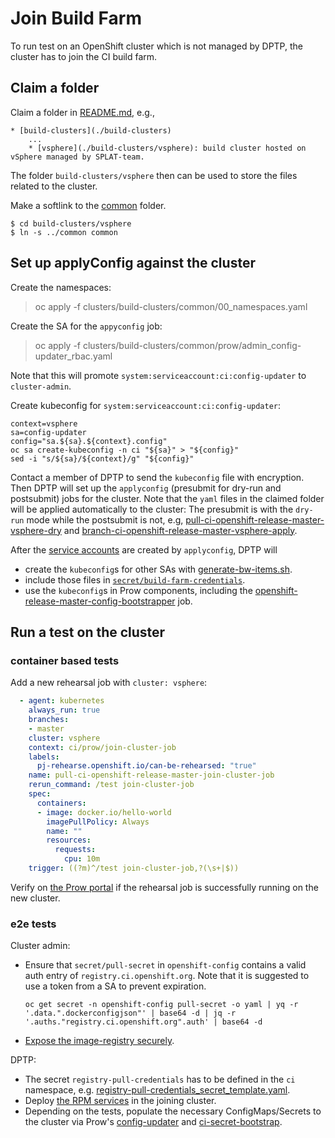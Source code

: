 # Join Build Farm

To run test on an OpenShift cluster which is not managed by DPTP, the cluster has to join the CI build farm.

## Claim a folder 

Claim a folder in [README.md](../README.md), e.g.,

```
* [build-clusters](./build-clusters)
    ...
    * [vsphere](./build-clusters/vsphere): build cluster hosted on vSphere managed by SPLAT-team.
```

The folder `build-clusters/vsphere` then can be used to store the files related to the cluster.

Make a softlink to the [common](./common)  folder.

```
$ cd build-clusters/vsphere
$ ln -s ../common common
```

## Set up applyConfig against the cluster

Create the namespaces:

> oc apply -f clusters/build-clusters/common/00_namespaces.yaml

Create the SA for the `appyconfig` job:

> oc apply -f clusters/build-clusters/common/prow/admin_config-updater_rbac.yaml

Note that this will promote `system:serviceaccount:ci:config-updater` to `cluster-admin`.

Create kubeconfig for `system:serviceaccount:ci:config-updater`:

```
context=vsphere
sa=config-updater
config="sa.${sa}.${context}.config"
oc sa create-kubeconfig -n ci "${sa}" > "${config}"
sed -i "s/${sa}/${context}/g" "${config}"
```

Contact a member of DPTP to send the `kubeconfig` file with encryption. Then DPTP will set up the `applyconfig` (presubmit for dry-run and postsubmit) jobs for the cluster. Note that the `yaml` files in the claimed folder will be applied automatically to the cluster: The presubmit is with the `dry-run` mode while the postsubmit is not, e.g, [pull-ci-openshift-release-master-vsphere-dry](https://github.com/openshift/release/blob/d3e0f9b333f74537376a8978d958b33b8b081733/ci-operator/jobs/openshift/release/openshift-release-master-presubmits.yaml#L778) and [branch-ci-openshift-release-master-vsphere-apply](https://github.com/openshift/release/blob/d3e0f9b333f74537376a8978d958b33b8b081733/ci-operator/jobs/openshift/release/openshift-release-master-postsubmits.yaml#L170).

After the [service accounts](./build-clusters/vsphere1/ci) are created by `applyconfig`, DPTP will
* create the `kubeconfig`s for other SAs with [generate-bw-items.sh](build-clusters/common/hack/generate-bw-items.sh).
* include those files in [`secret/build-farm-credentials`](https://github.com/openshift/release/blob/79e657752f6fae3367fcd70ed260bccf98e8a32c/core-services/ci-secret-bootstrap/_config.yaml#L1009-L1011).
* use the `kubeconfig`s in Prow components, including the [openshift-release-master-config-bootstrapper](https://github.com/openshift/release/blob/b2ee6d838506945347a620717f00205c40e80d9f/ci-operator/jobs/infra-periodics.yaml#L799) job.

## Run a test on the cluster

### container based tests

Add a new rehearsal job with `cluster: vsphere`:

```yaml
  - agent: kubernetes
    always_run: true
    branches:
    - master
    cluster: vsphere
    context: ci/prow/join-cluster-job
    labels:
      pj-rehearse.openshift.io/can-be-rehearsed: "true"
    name: pull-ci-openshift-release-master-join-cluster-job
    rerun_command: /test join-cluster-job
    spec:
      containers:
      - image: docker.io/hello-world
        imagePullPolicy: Always
        name: ""
        resources:
          requests:
            cpu: 10m
    trigger: ((?m)^/test join-cluster-job,?(\s+|$))
```

Verify on [the Prow portal](https://prow.ci.openshift.org/?job=rehearse-*-join-cluster-job) if the rehearsal job is successfully running on the new cluster.

### e2e tests

Cluster admin:

[comment]: <> (The integration of a cluster will be much easier if we do the followings)

* Ensure that `secret/pull-secret` in `openshift-config` contains a valid auth entry of `registry.ci.openshift.org`.
  Note that it is suggested to use a token from a SA to prevent expiration.

  ```
  oc get secret -n openshift-config pull-secret -o yaml | yq -r '.data.".dockerconfigjson"' | base64 -d | jq -r '.auths."registry.ci.openshift.org".auth' | base64 -d
  ```

* [Expose the image-registry securely](https://docs.openshift.com/container-platform/4.5/registry/securing-exposing-registry.html).

DPTP:

* The secret `registry-pull-credentials` has to be defined in the `ci` namespace, e.g. [registry-pull-credentials_secret_template.yaml](https://github.com/openshift/release/blob/master/clusters/build-clusters/vsphere/ci-operator/registry-pull-credentials_secret_template.yaml#L14).
* Deploy [the RPM services](https://github.com/openshift/release/tree/master/clusters/build-clusters/common/ocp) in the joining cluster.
* Depending on the tests, populate the necessary ConfigMaps/Secrets to the cluster via Prow's [config-updater](https://github.com/openshift/release/blob/a15365e4d907d2ca76e4adfb97e8e84da98ce048/core-services/prow/02_config/_plugins.yaml#L470) and [ci-secret-bootstrap](https://github.com/openshift/release/tree/master/core-services/ci-secret-bootstrap).
